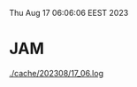 Thu Aug 17 06:06:06 EEST 2023
# JAM
<a href='./cache/202308/17_06.log'>./cache/202308/17_06.log</a>
